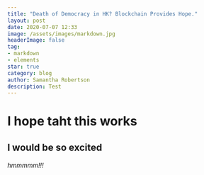 ```yaml
---
title: "Death of Democracy in HK? Blockchain Provides Hope." 
layout: post
date: 2020-07-07 12:33
image: /assets/images/markdown.jpg
headerImage: false
tag:
- markdown
- elements
star: true
category: blog
author: Samantha Robertson 
description: Test 
---
```


# I hope taht this works 
## I would be so excited 
###### hmmmmm!!! 
